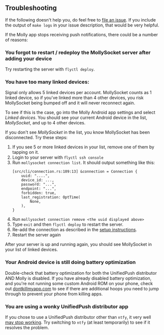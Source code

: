 ## Troubleshooting

If the following doesn't help you, do feel free to
[file an issue](https://github.com/pcrockett/mollysocket-fly/issues). If you include the output of
`make logs` in your issue description, that would be very helpful.

If the Molly app stops receiving push notifications, there could be a number of reasons:

### You forgot to restart / redeploy the MollySocket server after adding your device

Try restarting the server with `flyctl deploy`.

### You have too many linked devices:

Signal only allows 5 linked devices per account. MollySocket counts as 1 linked device, so if you've
linked more than 4 other devices, you risk MollySocket being bumped off and it will never reconnect
again.

To see if this is the case, go into the Molly Android app settings and select _Linked devices_. You
should see your current Android device in the list, _MollySocket_, and up to 4 other devices.

If you don't see _MollySocket_ in the list, you know MollySocket has been disconnected. Try these
steps:

1. If you see 5 or more linked devices in your list, remove one of them by tapping on it.
2. Login to your server with `flyctl ssh console`
3. Run `mollysocket connection list`. It should output something like this:
   ```plaintext
   [src/cli/connection.rs:109:13] &connection = Connection {
       uuid: "....",
       device_id: ...,
       password: "...",
       endpoint: "...",
       forbidden: true,
       last_registration: OptTime(
           None,
       ),
   }
   ```
4. Run `mollysocket connection remove <the uuid displayed above>`
5. Type `exit` and then `flyctl deploy` to restart the server.
6. Re-add the connection as described in the [setup instructions](./HOWTO.md#setup-the-molly-app-for-push-notifications).
7. Restart the server again

After your server is up and running again, you should see MollySocket in your list of linked
devices.

### Your Android device is still doing battery optimization

Double-check that battery optimization for both the UnifiedPush distributor AND Molly is disabled.
If you have already disabled battery optimization, and you're not running some custom Android ROM
on your phone, check out [dontkillmyapp.com](https://dontkillmyapp.com/) to see if there are
additional hoops you need to jump through to prevent your phone from killing apps.

### You are using a wonky UnifiedPush distributor app

If you chose to use a UnifiedPush distributor other than `ntfy`, it very well
[may stop working](https://github.com/mollyim/mollysocket/issues/35#issuecomment-2105094828). Try
switching to `ntfy` (at least temporarily) to see if it resolves the problem.
